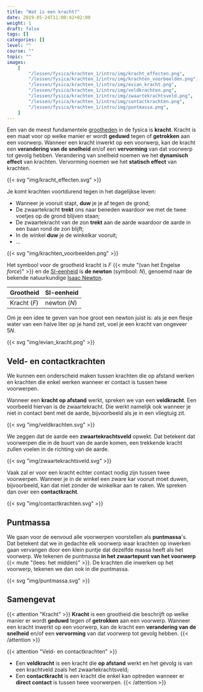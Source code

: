 ```yaml
---
title: "Wat is een kracht?"
date: 2019-05-24T11:00:42+02:00
weight: 1
draft: false
tags: []
categories: []
level: ""
course: ""
topic: ""
images:
    [
        "/lessen/fysica/krachten_1/intro/img/kracht_effecten.png",
        "/lessen/fysica/krachten_1/intro/img/krachten_voorbeelden.png",
        "/lessen/fysica/krachten_1/intro/img/evian_kracht.png",
        "/lessen/fysica/krachten_1/intro/img/veldkrachten.png",
        "/lessen/fysica/krachten_1/intro/img/zwaartekrachtsveld.png",
        "/lessen/fysica/krachten_1/intro/img/contactkrachten.png",
        "/lessen/fysica/krachten_1/intro/img/puntmassa.png",
    ]
---
```


Een van de meest fundamentele [grootheden](../../grootheden_eenheden/intro) in de
fysica is **kracht**. Kracht is een maat voor op welke manier er wordt
**geduwd** tegen of **getrokken** aan een voorwerp. Wanneer een kracht inwerkt
op een voorwerp, kan de kracht een **verandering van de snelheid** en/of een
**vervorming** van dat voorwerp tot gevolg hebben. Verandering van snelheid noemen we het **dynamisch effect** van krachten. Vervorming noemen we het **statisch effect** van krachten.

{{< svg "img/kracht_effecten.svg" >}}

Je komt krachten voortdurend tegen in het dagelijkse leven:

-   Wanneer je vooruit stapt, **duw** je je af tegen de grond;
-   De zwaartekracht **trekt** ons naar beneden waardoor we met de twee voetjes op de
    grond blijven staan;
-   De zwaartekracht van de zon **trekt** aan de aarde waardoor de aarde in een baan
    rond de zon blijft;
-   In de winkel **duw** je de winkelkar vooruit;
-   ...

{{< svg "img/krachten_voorbeelden.png" >}}

Het symbool voor de grootheid kracht is $F$ {{< mute "(van het Engelse <em>force</em>)" >}} en de
[SI-eenheid](../../grootheden_eenheden/intro##si-eenheden-maken-duidelijke-afspraken)
is **de newton** (symbool: $\si{N}$), genoemd naar de bekende natuurkundige
[Isaac Newton](https://nl.m.wikipedia.org/wiki/Isaac_Newton).

| Grootheid    | SI-eenheid        |
| ------------ | ----------------- |
| Kracht ($F$) | newton ($\si{N}$) |

Om je een idee te geven van hoe groot een newton juist is: als je een flesje
water van een halve liter op je hand zet, voel je een kracht van ongeveer
$5\si{ N}$.

{{< svg "img/evian_kracht.png" >}}

## Veld- en contactkrachten

We kunnen een onderscheid maken tussen krachten die op afstand werken en
krachten die enkel werken wanneer er contact is tussen twee voorwerpen.

Wanneer een **kracht op afstand** werkt, spreken we van een **veldkracht**. Een
voorbeeld hiervan is de zwaartekracht. Die werkt namelijk ook wanneer je niet
in contact bent met de aarde, bijvoorbeeld als je in een vliegtuig zit.

{{< svg "img/veldkrachten.svg" >}}

We zeggen dat de aarde een **zwaartekrachtsveld** opwekt. Dat betekent dat
voorwerpen die in de buurt van de aarde komen, een trekkende kracht zullen voelen
in de richting van de aarde.

{{< svg "img/zwaartekrachtsveld.svg" >}}

Vaak zal er voor een kracht echter contact nodig zijn tussen twee voorwerpen.
Wanneer je in de winkel een zware kar vooruit moet duwen, bijvoorbeeld, kan
dat niet zonder de winkelkar aan te raken. We spreken dan over een
**contactkracht**.

{{< svg "img/contactkrachten.svg" >}}

## Puntmassa

We gaan voor de eenvoud alle voorwerpen voorstellen als **puntmassa**'s. Dat
betekent dat we in gedachte elk voorwerp waar krachten op inwerken gaan
vervangen door een klein puntje dat dezelfde massa heeft als het voorwerp. We
tekenen de puntmassa **in het zwaartepunt van het voorwerp**
{{< mute "(lees: het midden)" >}}.
De krachten die inwerken op het voorwerp, tekenen we dan ook in die
puntmassa.

{{< svg "img/puntmassa.svg" >}}

## Samengevat

{{< attention "Kracht" >}}
**Kracht** is een grootheid die beschrijft op welke manier er wordt **geduwd**
tegen of **getrokken** aan een voorwerp. Wanneer een kracht inwerkt
op een voorwerp, kan de kracht een **verandering van de snelheid** en/of een
**vervorming** van dat voorwerp tot gevolg hebben.
{{< /attention >}}

{{< attention "Veld- en contactkrachten" >}}

-   Een **veldkracht** is een kracht die **op afstand** werkt en het gevolg is
    van een krachtveld zoals het zwaartekrachtsveld;
-   Een **contactkracht** is een kracht die enkel kan optreden wanneer er **direct
    contact** is tussen twee voorwerpen.
    {{< /attention >}}
